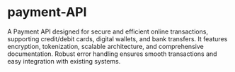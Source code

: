 # payment-API
A Payment API designed for secure and efficient online transactions, supporting credit/debit cards, digital wallets, and bank transfers. It features encryption, tokenization, scalable architecture, and comprehensive documentation. Robust error handling ensures smooth transactions and easy integration with existing systems.
